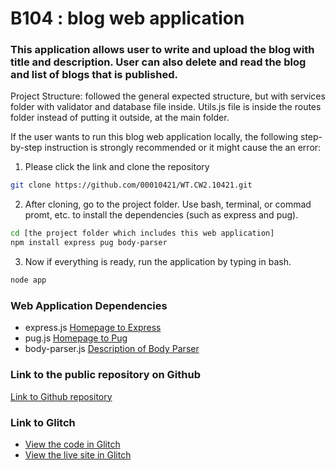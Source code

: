 # B104 : blog web application 

### This application allows user to write and upload the blog with title and description. User can also delete and read the blog and list of blogs that is published. 

Project Structure: followed the general expected structure, but with services folder with validator and database file inside. Utils.js file is inside the routes folder instead of putting it outside, at the main folder. 



If the user wants to run this blog web application locally, the following step-by-step instruction is strongly recommended or it might cause the an error: 

1. Please click the link and clone the repository 

``` bash 
git clone https://github.com/00010421/WT.CW2.10421.git 
```


2. After cloning, go to the project folder. Use bash, terminal, or commad promt, etc. to install the dependencies (such as express and pug). 

```bash
cd [the project folder which includes this web application] 
npm install express pug body-parser
```


3. Now if everything is ready, run the application by typing in bash. 
```bash
node app
```



### Web Application Dependencies
- express.js
[Homepage to Express](https://expressjs.com/)
- pug.js 
[Homepage to Pug](https://pugjs.org/api/getting-started.html)
- body-parser.js
[Description of Body Parser](http://expressjs.com/en/resources/middleware/body-parser.html)


### Link to the public repository on Github
[Link to Github repository](https://github.com/00010421/WT.CW2.10421)


### Link to Glitch
- [View the code in Glitch](https://glitch.com/edit/#!/10421)
- [View the live site in Glitch](https://10421.glitch.me)
